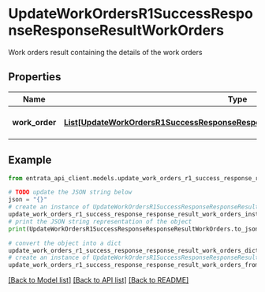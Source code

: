# UpdateWorkOrdersR1SuccessResponseResponseResultWorkOrders

Work orders result containing the details of the work orders

## Properties

Name | Type | Description | Notes
------------ | ------------- | ------------- | -------------
**work_order** | [**List[UpdateWorkOrdersR1SuccessResponseResponseResultWorkOrdersWorkOrderInner]**](UpdateWorkOrdersR1SuccessResponseResponseResultWorkOrdersWorkOrderInner.md) | List of work order results | [optional] 

## Example

```python
from entrata_api_client.models.update_work_orders_r1_success_response_response_result_work_orders import UpdateWorkOrdersR1SuccessResponseResponseResultWorkOrders

# TODO update the JSON string below
json = "{}"
# create an instance of UpdateWorkOrdersR1SuccessResponseResponseResultWorkOrders from a JSON string
update_work_orders_r1_success_response_response_result_work_orders_instance = UpdateWorkOrdersR1SuccessResponseResponseResultWorkOrders.from_json(json)
# print the JSON string representation of the object
print(UpdateWorkOrdersR1SuccessResponseResponseResultWorkOrders.to_json())

# convert the object into a dict
update_work_orders_r1_success_response_response_result_work_orders_dict = update_work_orders_r1_success_response_response_result_work_orders_instance.to_dict()
# create an instance of UpdateWorkOrdersR1SuccessResponseResponseResultWorkOrders from a dict
update_work_orders_r1_success_response_response_result_work_orders_from_dict = UpdateWorkOrdersR1SuccessResponseResponseResultWorkOrders.from_dict(update_work_orders_r1_success_response_response_result_work_orders_dict)
```
[[Back to Model list]](../README.md#documentation-for-models) [[Back to API list]](../README.md#documentation-for-api-endpoints) [[Back to README]](../README.md)



